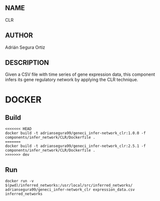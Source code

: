 ## NAME

CLR

## AUTHOR

Adrián Segura Ortiz

## DESCRIPTION

Given a CSV file with time series of gene expression data, this component infers its gene regulatory network by applying the CLR technique.

# DOCKER

## Build

```
<<<<<<< HEAD
docker build -t adriansegura99/geneci_infer-network_clr:1.0.0 -f components/infer_network/CLR/Dockerfile .
=======
docker build -t adriansegura99/geneci_infer-network_clr:2.5.1 -f components/infer_network/CLR/Dockerfile .
>>>>>>> dev
```

## Run

```
docker run -v $(pwd)/inferred_networks:/usr/local/src/inferred_networks/ adriansegura99/geneci_infer-network_clr expression_data.csv inferred_networks
```

